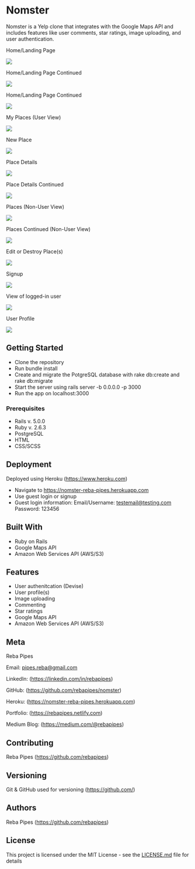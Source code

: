 # Nomster

Nomster is a Yelp clone that integrates with the Google Maps API and includes features like user comments, star ratings, image uploading, and user authentication.

Home/Landing Page

![](nomster_home.png)

Home/Landing Page Continued

![](nomster_home2.png)

Home/Landing Page Continued

![](nomster_home3.png)

My Places (User View)

![](nomster_myplaces.png)

New Place

![](nomster_newplace.png)

Place Details

![](nomster_placedetails.png)

Place Details Continued

![](nomster_placedetails2.png)

Places (Non-User View)

![](nomster_places.png)

Places Continued (Non-User View)

![](nomster_places2.png)

Edit or Destroy Place(s)

![](nomster_editdestroy.png)

Signup

![](nomster_signup.png)

View of logged-in user

![](nomster_userloggedin.png)

User Profile

![](nomster_userprofile.png)

## Getting Started

* Clone the repository
* Run bundle install
* Create and migrate the PotgreSQL database with rake db:create and rake db:migrate
* Start the server using rails server -b 0.0.0.0 -p 3000
* Run the app on localhost:3000

### Prerequisites

* Rails v. 5.0.0
* Ruby v. 2.6.3
* PostgreSQL
* HTML
* CSS/SCSS

## Deployment

Deployed using Heroku (https://www.heroku.com)

* Navigate to https://nomster-reba-pipes.herokuapp.com
* Use guest login or signup
* Guest login information:
    Email/Username: testemail@testing.com
    Password: 123456

## Built With

* Ruby on Rails
* Google Maps API
* Amazon Web Services API (AWS/S3)

## Features

* User authenitcation (Devise)
* User profile(s)
* Image uploading
* Commenting
* Star ratings
* Google Maps API
* Amazon Web Services API (AWS/S3)

## Meta

Reba Pipes

Email: pipes.reba@gmail.com

LinkedIn: (https://linkedin.com/in/rebapipes)

GitHub: (https://github.com/rebapipes/nomster)

Heroku: (https://nomster-reba-pipes.herokuapp.com)

Portfolio: (https://rebapipes.netlify.com)

Medium Blog: (https://medium.com/@rebapipes)

## Contributing

Reba Pipes (https://github.com/rebapipes)

## Versioning

Git & GitHub used for versioning (https://github.com/) 

## Authors

Reba Pipes (https://github.com/rebapipes)

## License

This project is licensed under the MIT License - see the [LICENSE.md](LICENSE.md) file for details